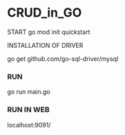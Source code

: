 # CRUD_in_GO

START
go mod init quickstart

INSTALLATION OF DRIVER

go get  github.com/go-sql-driver/mysql
 
### RUN
go run main.go

### RUN IN WEB
localhost:9091/

